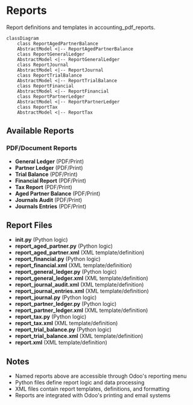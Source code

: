 # Reports

Report definitions and templates in accounting_pdf_reports.

```mermaid
classDiagram
    class ReportAgedPartnerBalance
    AbstractModel <|-- ReportAgedPartnerBalance
    class ReportGeneralLedger
    AbstractModel <|-- ReportGeneralLedger
    class ReportJournal
    AbstractModel <|-- ReportJournal
    class ReportTrialBalance
    AbstractModel <|-- ReportTrialBalance
    class ReportFinancial
    AbstractModel <|-- ReportFinancial
    class ReportPartnerLedger
    AbstractModel <|-- ReportPartnerLedger
    class ReportTax
    AbstractModel <|-- ReportTax
```

## Available Reports

### PDF/Document Reports
- **General Ledger** (PDF/Print)
- **Partner Ledger** (PDF/Print)
- **Trial Balance** (PDF/Print)
- **Financial Report** (PDF/Print)
- **Tax Report** (PDF/Print)
- **Aged Partner Balance** (PDF/Print)
- **Journals Audit** (PDF/Print)
- **Journals Entries** (PDF/Print)


## Report Files

- **__init__.py** (Python logic)
- **report_aged_partner.py** (Python logic)
- **report_aged_partner.xml** (XML template/definition)
- **report_financial.py** (Python logic)
- **report_financial.xml** (XML template/definition)
- **report_general_ledger.py** (Python logic)
- **report_general_ledger.xml** (XML template/definition)
- **report_journal_audit.xml** (XML template/definition)
- **report_journal_entries.xml** (XML template/definition)
- **report_journal.py** (Python logic)
- **report_partner_ledger.py** (Python logic)
- **report_partner_ledger.xml** (XML template/definition)
- **report_tax.py** (Python logic)
- **report_tax.xml** (XML template/definition)
- **report_trial_balance.py** (Python logic)
- **report_trial_balance.xml** (XML template/definition)
- **report.xml** (XML template/definition)

## Notes
- Named reports above are accessible through Odoo's reporting menu
- Python files define report logic and data processing
- XML files contain report templates, definitions, and formatting
- Reports are integrated with Odoo's printing and email systems
